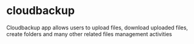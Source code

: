 # cloudbackup
Cloudbackup app allows users to upload files, download uploaded files, create folders and many other related files management activities
